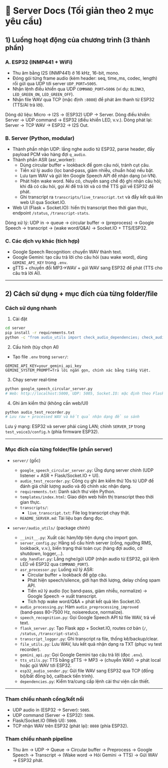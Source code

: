 # 📘 Server Docs (Tối giản theo 2 mục yêu cầu)

## 1) Luồng hoạt động của chương trình (3 thành phần)

### A. ESP32 (INMP441 + WiFi)
- Thu âm bằng I2S (INMP441) ở 16 kHz, 16-bit, mono.
- Đóng gói từng frame audio (kèm header: seq, time_ms, codec, length) rồi gửi qua UDP tới server `UDP_PORT=5005`.
- Nhận lệnh điều khiển qua UDP `COMMAND_PORT=5006` (ví dụ: `BLINK3`, `LED_GREEN_ON`, `LED_GREEN_OFF`).
- Nhận file WAV qua TCP (mặc định `:8080`) để phát âm thanh từ ESP32 (TTS/AI trả lời).

Dòng dữ liệu: Micro → I2S → (ESP32) UDP → Server.
Dòng điều khiển: Server → UDP command → ESP32 (điều khiển LED, v.v.).
Dòng phát lại: Server → TCP WAV → ESP32 → I2S Out.

### B. Server (Python, modular)
- Thành phần nhận UDP: lắng nghe audio từ ESP32, parse header, đẩy payload PCM vào hàng đợi `q_audio`.
- Thành phần ASR (asr_worker):
  - Dùng circular buffer + lookback để gom câu nói, tránh cụt câu.
  - Tiền xử lý audio (lọc band‑pass, giảm nhiễu, chuẩn hóa) nếu bật.
  - Lưu tạm WAV và gửi lên Google Speech API để nhận dạng (vi‑VN).
  - Phát hiện wake word. Nếu có, chuyển sang chế độ ghi nhận câu hỏi; khi đã có câu hỏi, gọi AI để trả lời và có thể TTS gửi về ESP32 để phát.
  - Ghi transcript ra `transcripts/live_transcript.txt` và đẩy kết quả lên web UI qua Socket.IO.
- Web UI (Flask + Socket.IO): hiển thị transcript theo thời gian thực, endpoint `/status`, `/transcript-stats`.

Dòng xử lý: UDP in → queue → circular buffer → (preprocess) → Google Speech → transcript → (wake word/Q&A) → Socket.IO + TTS/ESP32.

### C. Các dịch vụ khác (tích hợp)
- Google Speech Recognition: chuyển WAV thành text.
- Google Gemini: tạo câu trả lời cho câu hỏi (sau wake word), dùng `GEMINI_API_KEY` trong `.env`.
- gTTS + chuyển đổi MP3→WAV + gửi WAV sang ESP32 để phát (TTS cho câu trả lời AI).

---

## 2) Cách sử dụng + mục đích của từng folder/file

### Cách sử dụng nhanh
1) Cài đặt
```bash
cd server
pip install -r requirements.txt
python -c "from audio_utils import check_audio_dependencies; check_audio_dependencies()"
```
2) Cấu hình (tùy chọn AI)
- Tạo file `.env` trong `server/`:
```env
GEMINI_API_KEY=your_gemini_api_key
GEMINI_SYSTEM_PROMPT=Trả lời ngắn gọn, chính xác bằng tiếng Việt.
```
3) Chạy server real‑time
```bash
python google_speech_circular_server.py
# Web: http://localhost:5000, UDP: 5005, Socket.IO: mặc định theo Flask
```
4) Ghi âm kiểm thử (không cần web/UI)
```bash
python audio_test_recorder.py
# Lưu raw + processed WAV và kết quả nhận dạng để so sánh
```

Lưu ý mạng: ESP32 và server phải cùng LAN; chỉnh `SERVER_IP` trong `test_voice3/config.h` (phía firmware ESP32).

---

### Mục đích của từng folder/file (phần server)

- `server/` (gốc)
  - `google_speech_circular_server.py`: Ứng dụng server chính (UDP listener + ASR + Flask/Socket.IO + UI).
  - `audio_test_recorder.py`: Công cụ ghi âm kiểm thử 10s từ UDP để đánh giá chất lượng audio và độ chính xác nhận dạng.
  - `requirements.txt`: Danh sách thư viện Python.
  - `templates/index.html`: Giao diện web hiển thị transcript theo thời gian thực.
  - `transcripts/`:
    - `live_transcript.txt`: File log transcript chạy thật.
  - `README_SERVER.md`: Tài liệu bạn đang đọc.

- `server/audio_utils/` (package chính)
  - `__init__.py`: Xuất các hàm/lớp tiện dụng cho import gọn.
  - `server_config.py`: Hằng số cấu hình server (cổng, ngưỡng RMS, lookback, v.v.), biến trạng thái toàn cục (hàng đợi audio, cờ shutdown, logger,…).
  - `udp_handler.py`: Lắng nghe/gửi UDP (nhận audio từ ESP32, gửi lệnh LED về ESP32 qua `COMMAND_PORT`).
  - `asr_processor.py`: Luồng xử lý ASR:
    - Circular buffer + lookback để gộp câu.
    - Phát hiện speech/silence, giới hạn thời lượng, delay chống spam API.
    - Tiền xử lý audio (lọc band‑pass, giảm nhiễu, normalize) → Google Speech → xuất transcript.
    - Tích hợp wake word/Q&A + phát kết quả lên Socket.IO.
  - `audio_processing.py`: Hàm `audio_preprocessing_improved` (band‑pass 80–7500 Hz, noisereduce, normalize).
  - `speech_recognition.py`: Gọi Google Speech API từ file WAV, trả về text.
  - `flask_server.py`: Tạo Flask app + Socket.IO, routes cơ bản (`/`, `/status`, `/transcript-stats`).
  - `transcript_logger.py`: Ghi transcript ra file, thống kê/backup/clear.
  - `file_utils.py`: Lưu WAV, lưu kết quả nhận dạng ra TXT (phục vụ test recorder).
  - `gemini_api.py`: Gọi Google Gemini tạo câu trả lời (đọc `.env`).
  - `tts_utils.py`: TTS bằng gTTS → MP3 → (chuyển WAV) → phát local hoặc gửi WAV tới ESP32.
  - `esp32_audio_sender.py`: Gửi file WAV sang ESP32 qua TCP (đồng bộ/bất đồng bộ, callback tiến trình).
  - `dependencies.py`: Kiểm tra/cung cấp lệnh cài thư viện cần thiết.

---

### Tham chiếu nhanh cổng/kết nối
- UDP audio in (ESP32 → Server): `5005`.
- UDP command (Server → ESP32): `5006`.
- Flask/Socket.IO (Web UI): `5000`.
- TCP nhận WAV trên ESP32 (phát lại): `8080` (phía ESP32).

### Tham chiếu nhanh pipeline
- Thu âm → UDP → Queue → Circular buffer → Preprocess → Google Speech → Transcript → (Wake word → Hỏi Gemini → TTS) → Gửi WAV → ESP32 phát.
